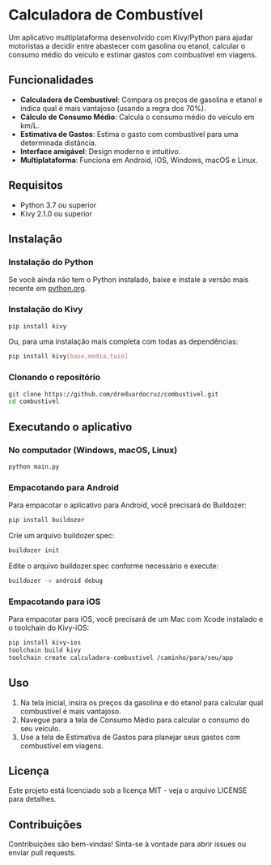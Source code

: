 # Calculadora de Combustível

Um aplicativo multiplataforma desenvolvido com Kivy/Python para ajudar motoristas a decidir entre abastecer com gasolina ou etanol, calcular o consumo médio do veículo e estimar gastos com combustível em viagens.

## Funcionalidades

- **Calculadora de Combustível**: Compara os preços de gasolina e etanol e indica qual é mais vantajoso (usando a regra dos 70%).
- **Cálculo de Consumo Médio**: Calcula o consumo médio do veículo em km/L.
- **Estimativa de Gastos**: Estima o gasto com combustível para uma determinada distância.
- **Interface amigável**: Design moderno e intuitivo.
- **Multiplataforma**: Funciona em Android, iOS, Windows, macOS e Linux.

## Requisitos

- Python 3.7 ou superior
- Kivy 2.1.0 ou superior

## Instalação

### Instalação do Python

Se você ainda não tem o Python instalado, baixe e instale a versão mais recente em [python.org](https://www.python.org/downloads/).

### Instalação do Kivy

```bash
pip install kivy
```

Ou, para uma instalação mais completa com todas as dependências:

```bash
pip install kivy[base,media,tuio]
```

### Clonando o repositório

```bash
git clone https://github.com/dreduardocruz/combustivel.git
cd combustivel
```

## Executando o aplicativo

### No computador (Windows, macOS, Linux)

```bash
python main.py
```

### Empacotando para Android

Para empacotar o aplicativo para Android, você precisará do Buildozer:

```bash
pip install buildozer
```

Crie um arquivo buildozer.spec:

```bash
buildozer init
```

Edite o arquivo buildozer.spec conforme necessário e execute:

```bash
buildozer -v android debug
```

### Empacotando para iOS

Para empacotar para iOS, você precisará de um Mac com Xcode instalado e o toolchain do Kivy-iOS:

```bash
pip install kivy-ios
toolchain build kivy
toolchain create calculadora-combustivel /caminho/para/seu/app
```

## Uso

1. Na tela inicial, insira os preços da gasolina e do etanol para calcular qual combustível é mais vantajoso.
2. Navegue para a tela de Consumo Médio para calcular o consumo do seu veículo.
3. Use a tela de Estimativa de Gastos para planejar seus gastos com combustível em viagens.

## Licença

Este projeto está licenciado sob a licença MIT - veja o arquivo LICENSE para detalhes.

## Contribuições

Contribuições são bem-vindas! Sinta-se à vontade para abrir issues ou enviar pull requests.
